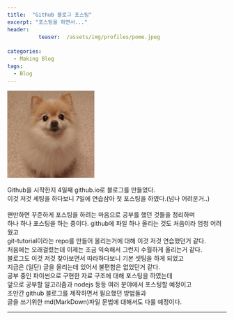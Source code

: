 ```yaml
---
title:  "Github 블로그 포스팅"
excerpt: "포스팅을 하면서..."
header:  
          teaser:  /assets/img/profiles/pome.jpeg

categories:
  - Making Blog
tags:
  - Blog
---
```


<img width="200" src="/assets/img/profiles/pome.jpeg">

Github을 시작한지 4일째 github.io로 블로그를 만들었다.<br/>
이것 저것 세팅을 하다보니 7일에 연습삼아 첫 포스팅을 하였다.(넘나 어려운거..) <br/> <br/>
왠만하면 꾸준하게 포스팅을 하려는 마음으로 공부를 했던 것들을 정리하며 <br/> 하나 하나 포스팅을 하는 중이다.
github에 파일 하나 올리는 것도 처음이라 엄청 어려웠고 <br/> git-tutorial이라는 repo를 만들어 올리는거에 대해 이것 저것 연습했던거 같다. <br/> 처음에는 오래걸렸는데 이제는 조금 익숙해서 그런지 수월하게 올리는거 같다. 
<br/> 블로그도 이것 저것 찾아보면서 따라하다보니 기본 셋팅을 하게 되었고 <br/>지금은 (일단) 글을 올리는데 있어서 불편함은 없었던거 같다. <br/>
공부 중인 파이썬으로 구현한 자료 구조에 대해 포스팅을 하였는데 <br/>앞으로 공부할 알고리즘과 nodejs 등등 여러 분야에서 포스팅할 예정이고 <br/>조만간 github 블로그를 제작하면서 필요했던 방법들과<br/>
글을 쓰기위한 md(MarkDown)파일 문법에 대해서도 다룰 예정이다.

---